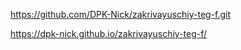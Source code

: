 https://github.com/DPK-Nick/zakrivayuschiy-teg-f.git

https://dpk-nick.github.io/zakrivayuschiy-teg-f/